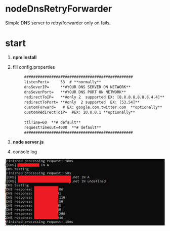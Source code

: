 # nodeDnsRetryForwarder

Simple DNS server to retry/forwarder only on fails.

# start

1) **npm install**
2) fill config.properties

			################################################
			listenPort=		53  # **normally**
			dnsSeverIP= 	**#YOUR DNS SERVER ON NETWORK**
			dnsSeverPort=	**#YOUR DNS PORT ON NETWORK**
			redirectToIP=	**#only 2  supported EX: [8.8.8.8,8.8.8.4.4]**
			redirectToPort= **#only  2 supported  EX: [53,54]**
			customForward=   # EX: google.com,twitter.com  **optionally**
			customRedirectToIP=  #EX: 10.0.0.1 **optionally**

			ttlTime=60  **# default**
			requestTimeout=4000  **# default**
			################################################

3) **node server.js**

4) console log

![alt text](https://github.com/evertonbtm/nodeDnsRetryForwarder/blob/master/images/sample-console.png?raw=true)
